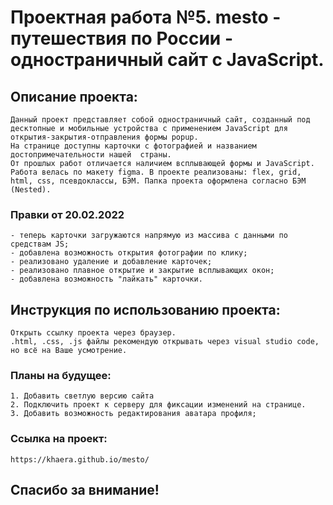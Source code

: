 # Проектная работа №5. mesto - путешествия по России - одностраничный сайт с JavaScript.

## Описание проекта:
    Данный проект представляет собой одностраничный сайт, созданный под десктопные и мобильные устройства с применением JavaScript для открытия-закрытия-отправления формы popup.
    На странице доступны карточки с фотографией и названием достопримечательности нашей  страны.
    От прошлых работ отличается наличием всплывающей формы и JavaScript. Работа велась по макету figma. В проекте реализованы: flex, grid, html, css, псевдоклассы, БЭМ. Папка проекта оформлена согласно БЭМ (Nested).
### Правки от 20.02.2022
    - теперь карточки загружаются напрямую из массива с данными по средствам JS;
    - добавлена возможность открытия фотографии по клику;
    - реализовано удаление и добавление карточек;
    - реализовано плавное открытие и закрытие всплывающих окон;
    - добавлена возможность "лайкать" карточки.

## Инструкция по использованию проекта:
    Открыть ссылку проекта через браузер.
    .html, .css, .js файлы рекомендую открывать через visual studio code, но всё на Ваше усмотрение.

### Планы на будущее:
    1. Добавить светлую версию сайта
    2. Подключить проект к серверу для фиксации изменений на странице.
    3. Добавить возможность редактирования аватара профиля;

### Ссылка на проект:
    https://khaera.github.io/mesto/

## Спасибо за внимание!
